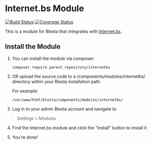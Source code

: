 # Internet.bs Module

[![Build Status](https://travis-ci.org/blesta/module-internetbs.svg?branch=master)](https://travis-ci.org/blesta/module-internetbs) [![Coverage Status](https://coveralls.io/repos/github/blesta/module-internetbs/badge.svg?branch=master)](https://coveralls.io/github/blesta/module-internetbs?branch=master)

This is a module for Blesta that integrates with [Internet.bs](https://internetbs.net).

## Install the Module

1. You can install the module via composer:

    ```
    composer require parent_repository/internetbs
    ```

2. OR upload the source code to a /components/modules/internetbs/ directory within
your Blesta installation path.

    For example:

    ```
    /var/www/html/blesta/components/modules/internetbs/
    ```

3. Log in to your admin Blesta account and navigate to
> Settings > Modules

4. Find the Internet.bs module and click the "Install" button to install it

5. You're done!

